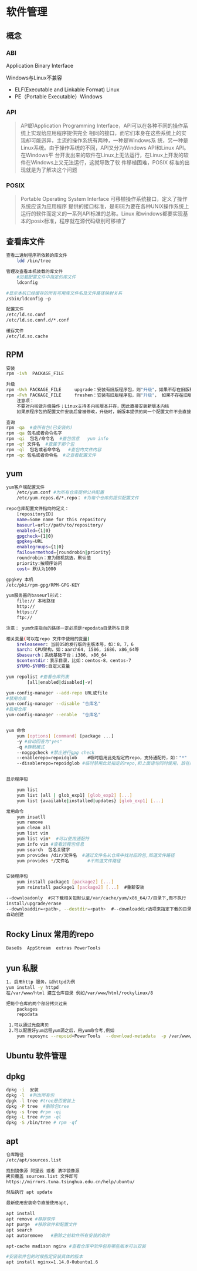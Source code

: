 # 软件管理


## 概念

### ABI
 Application Binary Interface

 Windows与Linux不兼容
 
 * ELF(Executable and Linkable Format) Linux
 * PE（Portable Executable）Windows 

### API
> API即Application Programming Interface，API可以在各种不同的操作系统上实现给应用程序提供完全
相同的接口，而它们本身在这些系统上的实现却可能迥异，主流的操作系统有两种，一种是Windows系
统，另一种是Linux系统。由于操作系统的不同，API又分为Windows API和Linux API。在Windows平
台开发出来的软件在Linux上无法运行，在Linux上开发的软件在Windows上又无法运行，这就导致了软
件移植困难，POSIX 标准的出现就是为了解决这个问题

### POSIX
> Portable Operating System Interface 可移植操作系统接口，定义了操作系统应该为应用程序
提供的接口标准，是IEEE为要在各种UNIX操作系统上运行的软件而定义的一系列API标准的总称。Linux
和windows都要实现基本的posix标准，程序就在源代码级别可移植了



## 查看库文件

```bash
查看二进制程序所依赖的库文件
    ldd /bin/tree

管理及查看本机装载的库文件
    #加载配置文件中指定的库文件
    ldconfig

#显示本机已经缓存的所有可用库文件名及文件路径映射关系
/sbin/ldconfig –p 

配置文件
/etc/ld.so.conf
/etc/ld.so.conf.d/*.conf

缓存文件
/etc/ld.so.cache

```

## RPM

```bash
安装
rpm -ivh  PACKAGE_FILE

升级
rpm -Uvh PACKAGE_FILE     upgrade：安装有旧版程序包，则"升级"，如果不存在旧版程序包，则"安装"
rpm -Fvh PACKAGE_FILE     freshen：安装有旧版程序包，则"升级"， 如果不存在旧版程序包，则不执行升级操作
    注意项：
    不要对内核做升级操作；Linux支持多内核版本并存，因此直接安装新版本内核
    如果原程序包的配置文件安装后曾被修改，升级时，新版本提供的同一个配置文件不会直接覆盖老版本的配置文件，而把新版本文件重命名(FILENAME.rpmnew）后保留

查询
rpm -qa  #查所有包(已安装的)
rpm -qa 包名或者命令名字 
rpm -qi  包名/命令名  #查包信息   yum info 
rpm -qf 文件名  #查属于那个包
rpm -ql  包名或者命令名   #查包内文件内容
rpm -qc 包名或者命令名  #之查看配置文件

```

## yum 

```bash
yum客户端配置文件
    /etc/yum.conf #为所有仓库提供公共配置
    /etc/yum.repos.d/*.repo： #为每个仓库的提供配置文件

repo仓库配置文件指向的定义：
    [repositoryID]
    name=Some name for this repository
    baseurl=url://path/to/repository/
    enabled={1|0}
    gpgcheck={1|0}
    gpgkey=URL
    enablegroups={1|0}
    failovermethod={roundrobin|priority}
    roundrobin：意为随机挑选，默认值
    priority:按顺序访问
    cost= 默认为1000

gpgkey 本机
/etc/pki/rpm-gpg/RPM-GPG-KEY

yum服务器的baseurl形式：
    file:// 本地路径
    http://
    https://
    ftp://

注意： yum仓库指向的路径一定必须是repodata目录所在目录

相关变量(可以在repo 文件中使用的变量)
    $releasever: 当前OS的发行版的主版本号，如：8，7，6
    $arch: CPU架构，如：aarch64, i586, i686，x86_64等
    $basearch：系统基础平台；i386, x86_64
    $contentdir：表示目录，比如：centos-8，centos-7
    $YUM0-$YUM9:自定义变量

yum repolist #查看仓库列表
        [all|enabled|disabled|-v]

yum-config-manager --add-repo URL或file 
#禁用仓库
yum-config-manager --disable "仓库名"
#启用仓库
yum-config-manager --enable  "仓库名"


yum 命令
    yum [options] [command] [package ...]
    -y #自动回答为"yes"
    -q #静默模式
    --nogpgcheck #禁止进行gpg check
    --enablerepo=repoidglob    #临时启用此处指定的repo，支持通配符，如："*"
    --disablerepo=repoidglob #临时禁用此处指定的repo,和上面语句同时使用，放在后面的生效


显示程序包

    yum list
    yum list [all | glob_exp1] [glob_exp2] [...]
    yum list {available|installed|updates} [glob_exp1] [...]

常用命令 
    yum insatll 
    yum remove
    yum clean all
    yum list vim 
    yum list vim*  #可以使用通配符
    yum info vim #查看远程包信息
    yum search  包名关键字
    yum provides /dir/文件名  #通过文件名从仓库中找对应的包,知道文件路径
    yum provides */文件名       #不知道文件路径


安装程序包
    yum install package1 [package2] [...]
    yum reinstall package1 [package2] [...]  #重新安装

--downloadonly  #只下载相关包默认至/var/cache/yum/x86_64/7/目录下,而不执行
install/upgrade/erase
--downloaddir=<path>, --destdir=<path>  #--downloaddir选项来指定下载的目录,如果不存在
自动创建
```

## Rocky Linux 常用的repo

```bash
BaseOs  AppStream  extras PowerTools
```

## yun 私服

```bash
1. 启用http 服务，以httpd为例
yum install -y httpd
在/var/www/html 建立仓库目录 例如/var/www/html/rockylinux/8

把每个仓库的两个部分拷贝过来 
    packages
    repodata

 1.可以通过光盘拷贝
 2.可以配置好yum远程yum源之后，用yum命令考,例如
    yum reposync --repoid=PowerTools  --download-metadata  -p /var/www/html/rockylinux/8
```


## Ubuntu 软件管理

## dpkg

```bash
dpkg -i  安装
dpkg -l  #列出所有包
dpgk -l tree #tree是否安装上
dpkg -P tree  #删除包tree
dpkg -s tree #rpm -qi
dpkg -L tree #rpm -ql
dpkg -S /bin/tree # rpm -qf
```


## apt

```bash
仓库路径
/etc/apt/sources.list

找到镜像源 阿里云 或者 清华镜像源
拷贝覆盖 sources.list 文件即可
https://mirrors.tuna.tsinghua.edu.cn/help/ubuntu/

然后执行 apt update

最新使用安装命令直接使用apt,

apt install
apt remove #移除软件
apt purge  #移除软件和配置文件
apt search 
apt autoremove   #删除之前软件所有安装的软件

apt-cache madison nginx #查看仓库中软件包有哪些版本可以安装

#安装软件包的时候指定安装具体的版本
apt install nginx=1.14.0-0ubuntu1.6 


```


